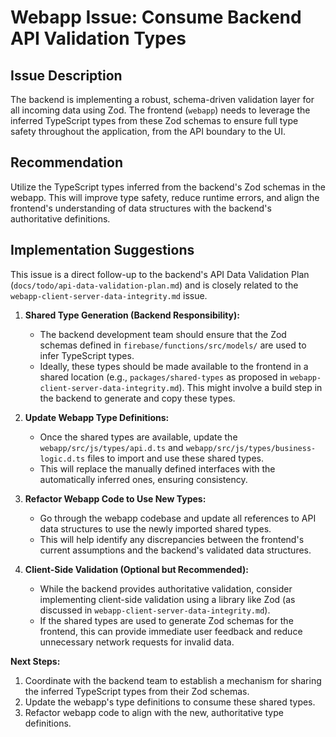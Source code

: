 # Webapp Issue: Consume Backend API Validation Types

## Issue Description

The backend is implementing a robust, schema-driven validation layer for all incoming data using Zod. The frontend (`webapp`) needs to leverage the inferred TypeScript types from these Zod schemas to ensure full type safety throughout the application, from the API boundary to the UI.

## Recommendation

Utilize the TypeScript types inferred from the backend's Zod schemas in the webapp. This will improve type safety, reduce runtime errors, and align the frontend's understanding of data structures with the backend's authoritative definitions.

## Implementation Suggestions

This issue is a direct follow-up to the backend's API Data Validation Plan (`docs/todo/api-data-validation-plan.md`) and is closely related to the `webapp-client-server-data-integrity.md` issue.

1.  **Shared Type Generation (Backend Responsibility):**
    *   The backend development team should ensure that the Zod schemas defined in `firebase/functions/src/models/` are used to infer TypeScript types.
    *   Ideally, these types should be made available to the frontend in a shared location (e.g., `packages/shared-types` as proposed in `webapp-client-server-data-integrity.md`). This might involve a build step in the backend to generate and copy these types.

2.  **Update Webapp Type Definitions:**
    *   Once the shared types are available, update the `webapp/src/js/types/api.d.ts` and `webapp/src/js/types/business-logic.d.ts` files to import and use these shared types.
    *   This will replace the manually defined interfaces with the automatically inferred ones, ensuring consistency.

3.  **Refactor Webapp Code to Use New Types:**
    *   Go through the webapp codebase and update all references to API data structures to use the newly imported shared types.
    *   This will help identify any discrepancies between the frontend's current assumptions and the backend's validated data structures.

4.  **Client-Side Validation (Optional but Recommended):**
    *   While the backend provides authoritative validation, consider implementing client-side validation using a library like Zod (as discussed in `webapp-client-server-data-integrity.md`).
    *   If the shared types are used to generate Zod schemas for the frontend, this can provide immediate user feedback and reduce unnecessary network requests for invalid data.

**Next Steps:**
1.  Coordinate with the backend team to establish a mechanism for sharing the inferred TypeScript types from their Zod schemas.
2.  Update the webapp's type definitions to consume these shared types.
3.  Refactor webapp code to align with the new, authoritative type definitions.
